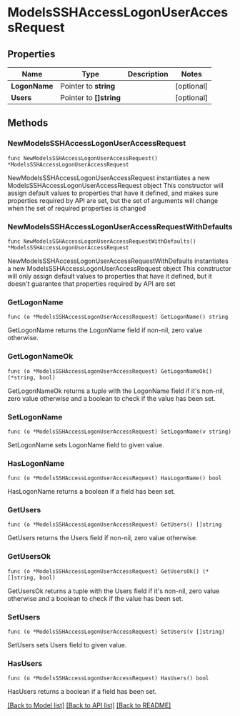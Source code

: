 # ModelsSSHAccessLogonUserAccessRequest

## Properties

Name | Type | Description | Notes
------------ | ------------- | ------------- | -------------
**LogonName** | Pointer to **string** |  | [optional] 
**Users** | Pointer to **[]string** |  | [optional] 

## Methods

### NewModelsSSHAccessLogonUserAccessRequest

`func NewModelsSSHAccessLogonUserAccessRequest() *ModelsSSHAccessLogonUserAccessRequest`

NewModelsSSHAccessLogonUserAccessRequest instantiates a new ModelsSSHAccessLogonUserAccessRequest object
This constructor will assign default values to properties that have it defined,
and makes sure properties required by API are set, but the set of arguments
will change when the set of required properties is changed

### NewModelsSSHAccessLogonUserAccessRequestWithDefaults

`func NewModelsSSHAccessLogonUserAccessRequestWithDefaults() *ModelsSSHAccessLogonUserAccessRequest`

NewModelsSSHAccessLogonUserAccessRequestWithDefaults instantiates a new ModelsSSHAccessLogonUserAccessRequest object
This constructor will only assign default values to properties that have it defined,
but it doesn't guarantee that properties required by API are set

### GetLogonName

`func (o *ModelsSSHAccessLogonUserAccessRequest) GetLogonName() string`

GetLogonName returns the LogonName field if non-nil, zero value otherwise.

### GetLogonNameOk

`func (o *ModelsSSHAccessLogonUserAccessRequest) GetLogonNameOk() (*string, bool)`

GetLogonNameOk returns a tuple with the LogonName field if it's non-nil, zero value otherwise
and a boolean to check if the value has been set.

### SetLogonName

`func (o *ModelsSSHAccessLogonUserAccessRequest) SetLogonName(v string)`

SetLogonName sets LogonName field to given value.

### HasLogonName

`func (o *ModelsSSHAccessLogonUserAccessRequest) HasLogonName() bool`

HasLogonName returns a boolean if a field has been set.

### GetUsers

`func (o *ModelsSSHAccessLogonUserAccessRequest) GetUsers() []string`

GetUsers returns the Users field if non-nil, zero value otherwise.

### GetUsersOk

`func (o *ModelsSSHAccessLogonUserAccessRequest) GetUsersOk() (*[]string, bool)`

GetUsersOk returns a tuple with the Users field if it's non-nil, zero value otherwise
and a boolean to check if the value has been set.

### SetUsers

`func (o *ModelsSSHAccessLogonUserAccessRequest) SetUsers(v []string)`

SetUsers sets Users field to given value.

### HasUsers

`func (o *ModelsSSHAccessLogonUserAccessRequest) HasUsers() bool`

HasUsers returns a boolean if a field has been set.


[[Back to Model list]](../README.md#documentation-for-models) [[Back to API list]](../README.md#documentation-for-api-endpoints) [[Back to README]](../README.md)


